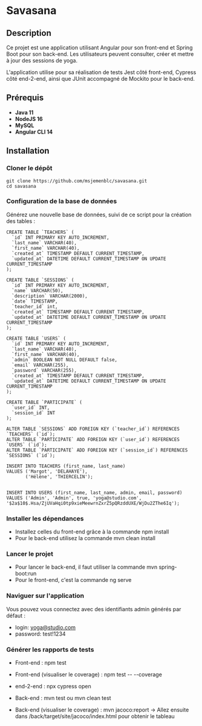 # Savasana

## Description
Ce projet est une application utilisant Angular pour son front-end et Spring Boot pour son back-end. Les utilisateurs peuvent consulter, créer et mettre à jour des sessions de yoga.

L'application utilise pour sa réalisation de tests Jest côté front-end, Cypress côté end-2-end, ainsi que JUnit accompagné de Mockito pour le back-end.

## Prérequis
- **Java 11**
- **NodeJS 16**
- **MySQL**
- **Angular CLI 14**

## Installation
### Cloner le dépôt
```
git clone https://github.com/msjemenblc/savasana.git
cd savasana
```

### Configuration de la base de données
Générez une nouvelle base de données, suivi de ce script pour la création des tables :

```
CREATE TABLE `TEACHERS` (
  `id` INT PRIMARY KEY AUTO_INCREMENT,
  `last_name` VARCHAR(40),
  `first_name` VARCHAR(40),
  `created_at` TIMESTAMP DEFAULT CURRENT_TIMESTAMP,
  `updated_at` DATETIME DEFAULT CURRENT_TIMESTAMP ON UPDATE CURRENT_TIMESTAMP
);

CREATE TABLE `SESSIONS` (
  `id` INT PRIMARY KEY AUTO_INCREMENT,
  `name` VARCHAR(50),
  `description` VARCHAR(2000),
  `date` TIMESTAMP,
  `teacher_id` int,
  `created_at` TIMESTAMP DEFAULT CURRENT_TIMESTAMP,
  `updated_at` DATETIME DEFAULT CURRENT_TIMESTAMP ON UPDATE CURRENT_TIMESTAMP
);

CREATE TABLE `USERS` (
  `id` INT PRIMARY KEY AUTO_INCREMENT,
  `last_name` VARCHAR(40),
  `first_name` VARCHAR(40),
  `admin` BOOLEAN NOT NULL DEFAULT false,
  `email` VARCHAR(255),
  `password` VARCHAR(255),
  `created_at` TIMESTAMP DEFAULT CURRENT_TIMESTAMP,
  `updated_at` DATETIME DEFAULT CURRENT_TIMESTAMP ON UPDATE CURRENT_TIMESTAMP
);

CREATE TABLE `PARTICIPATE` (
  `user_id` INT, 
  `session_id` INT
);

ALTER TABLE `SESSIONS` ADD FOREIGN KEY (`teacher_id`) REFERENCES `TEACHERS` (`id`);
ALTER TABLE `PARTICIPATE` ADD FOREIGN KEY (`user_id`) REFERENCES `USERS` (`id`);
ALTER TABLE `PARTICIPATE` ADD FOREIGN KEY (`session_id`) REFERENCES `SESSIONS` (`id`);

INSERT INTO TEACHERS (first_name, last_name)
VALUES ('Margot', 'DELAHAYE'),
       ('Hélène', 'THIERCELIN');


INSERT INTO USERS (first_name, last_name, admin, email, password)
VALUES ('Admin', 'Admin', true, 'yoga@studio.com', '$2a$10$.Hsa/ZjUVaHqi0tp9xieMeewrnZxrZ5pQRzddUXE/WjDu2ZThe6Iq'); 
```

### Installer les dépendances
- Installez celles du front-end grâce à la commande npm install
- Pour le back-end utilisez la commande mvn clean install

### Lancer le projet
- Pour lancer le back-end, il faut utiliser la commande mvn spring-boot:run
- Pour le front-end, c'est la commande ng serve

### Naviguer sur l'application
Vous pouvez vous connectez avec des identifiants admin générés par défaut :
- login: yoga@studio.com
- password: test!1234

### Générer les rapports de tests
- Front-end : npm test
- Front-end (visualiser le coverage) : npm test -- --coverage

- end-2-end : npx cypress open

- Back-end : mvn test ou mvn clean test
- Back-end (visualiser le coverage) : mvn jacoco:report
-> Allez ensuite dans /back/target/site/jacoco/index.html pour obtenir le tableau